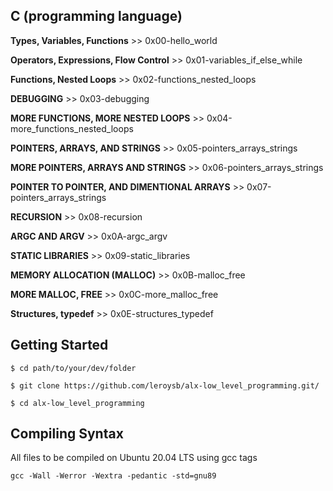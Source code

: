 ## C (programming language)

**Types, Variables, Functions** >> 0x00-hello_world

**Operators, Expressions, Flow Control** >> 0x01-variables_if_else_while

**Functions, Nested Loops** >> 0x02-functions_nested_loops

**DEBUGGING** >> 0x03-debugging

**MORE FUNCTIONS, MORE NESTED LOOPS** >> 0x04-more_functions_nested_loops

**POINTERS, ARRAYS, AND STRINGS** >> 0x05-pointers_arrays_strings

**MORE POINTERS, ARRAYS AND STRINGS** >> 0x06-pointers_arrays_strings

**POINTER TO POINTER, AND DIMENTIONAL ARRAYS** >> 0x07-pointers_arrays_strings

**RECURSION** >> 0x08-recursion

**ARGC AND ARGV** >> 0x0A-argc_argv

**STATIC LIBRARIES** >> 0x09-static_libraries

**MEMORY ALLOCATION (MALLOC)** >> 0x0B-malloc_free

**MORE MALLOC, FREE** >> 0x0C-more_malloc_free

**Structures, typedef** >> 0x0E-structures_typedef

## Getting Started

`$ cd path/to/your/dev/folder`

`$ git clone https://github.com/leroysb/alx-low_level_programming.git/`

`$ cd alx-low_level_programming`


## Compiling Syntax

All files to be compiled on Ubuntu 20.04 LTS using gcc tags

`gcc -Wall -Werror -Wextra -pedantic -std=gnu89`

